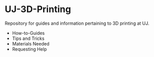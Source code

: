 # UJ-3D-Printing
Repository for guides and information pertaining to 3D printing at UJ.

- How-to-Guides
- Tips and Tricks
- Materials Needed
- Requesting Help
